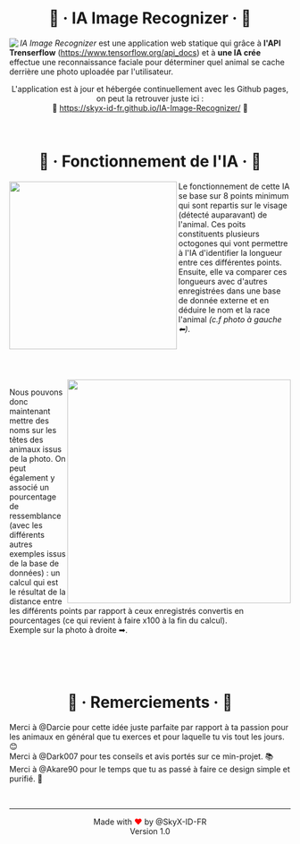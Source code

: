 <h1 align="center">📸 · IA Image Recognizer · 📸</h1>
<img align="left" src="https://img.icons8.com/color/50/000000/ios-photos.png"/>


_IA Image Recognizer_ est une application web statique qui grâce à __l'API Trenserflow__ (https://www.tensorflow.org/api_docs) et à __une IA crée__ effectue une reconnaissance faciale pour déterminer quel animal se cache derrière une photo uploadée par l'utilisateur. <p align="center">L'application est à jour et hébergée continuellement avec les Github pages, on peut la retrouver juste ici : <br/> 🔗 https://skyx-id-fr.github.io/IA-Image-Recognizer/ 🔗</p><br/>

<h1 align="center">🔨 · Fonctionnement de l'IA · 🔨</h1>

<img width="300px" src="https://zupimages.net/up/23/01/knus.png" align="left"/>
<p>Le fonctionnement de cette IA se base sur 8 points minimum qui sont repartis sur le visage (détecté auparavant) de l'animal. Ces poits constituents plusieurs octogones qui vont permettre à l'IA d'identifier la longueur entre ces différentes points. Ensuite, elle va comparer ces longueurs avec d'autres enregistrées dans une base de donnée externe et en déduire le nom et la race l'animal <i>(c.f photo à gauche ⬅)</i>.</p><br/><br/><br/><br/>

<img width="400px" src="https://zupimages.net/up/23/01/z90o.png" align="right"/>
<p>Nous pouvons donc maintenant mettre des noms sur les têtes des animaux issus de la photo. On peut également y associé un pourcentage de ressemblance (avec les différents autres exemples issus de la base de données) : un calcul qui est le résultat de la distance entre les différents points par rapport à ceux enregistrés convertis en pourcentages (ce qui revient à faire x100 à la fin du calcul).<br/> Exemple sur la photo à droite ➡.</p><br/><br/><br/>

<h1 align="center">🎈 · Remerciements · 🎈</h1>
Merci à @Darcie pour cette idée juste parfaite par rapport à ta passion pour les animaux en général que tu exerces et pour laquelle tu vis tout les jours. 😊<br/>
Merci à @Dark007 pour tes conseils et avis portés sur ce min-projet. 📚<br/>
Merci à @Akare90 pour le temps que tu as passé à faire ce design simple et purifié. 🎨<br/>

<br/><hr/><p align="center">Made with <font color="red">❤</font> by @SkyX-ID-FR <br/>Version 1.0</p>
